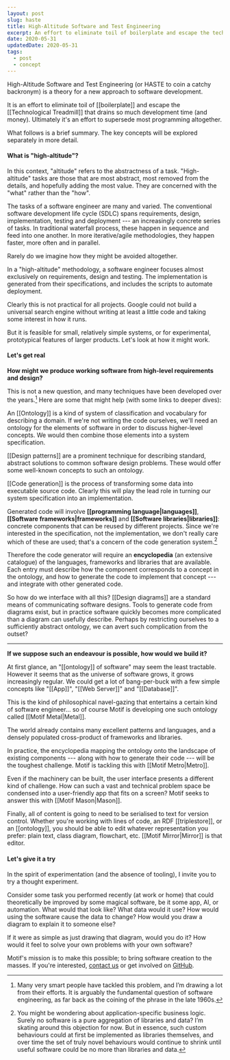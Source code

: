 ```yaml
---
layout: post
slug: haste
title: High-Altitude Software and Test Engineering
excerpt: An effort to eliminate toil of boilerplate and escape the technological treadmill that drains so much development time (and money). Ultimately it's an effort to supersede most programming altogether.
date: 2020-05-31
updatedDate: 2020-05-31
tags:
  - post
  - concept
---
```


High-Altitude Software and Test Engineering (or HASTE to coin a catchy backronym) is a theory for a new approach to software development.

It is an effort to eliminate toil of [[boilerplate]] and escape the [[Technological Treadmill]] that drains so much development time (and money). Ultimately it's an effort to supersede most programming altogether.

What follows is a brief summary. The key concepts will be explored separately in more detail.

#### What is "high-altitude"?

In this context, "altitude" refers to the abstractness of a task. "High-altitude" tasks are those that are most abstract, most removed from the details, and hopefully adding the most value. They are concerned with the "what" rather than the "how".

The tasks of a software engineer are many and varied. The conventional software development life cycle (SDLC) spans requirements, design, implementation, testing and deployment --- an increasingly concrete series of tasks. In traditional waterfall process, these happen in sequence and feed into one another. In more iterative/agile methodologies, they happen faster, more often and in parallel.

Rarely do we imagine how they might be avoided altogether.

In a "high-altitude" methodology, a software engineer focuses almost exclusively on requirements, design and testing. The implementation is generated from their specifications, and includes the scripts to automate deployment.

Clearly this is not practical for all projects. Google could not build a universal search engine without writing at least a little code and taking some interest in how it runs.

But it is feasible for small, relatively simple systems, or for experimental, prototypical features of larger products. Let's look at how it might work.

#### Let's get real

**How might we produce working software from high-level requirements and design?**

This is not a new question, and many techniques have been developed over the years.[^1] Here are some that might help (with some links to deeper dives):

An [[Ontology]] is a kind of system of classification and vocabulary for describing a domain. If we're not writing the code ourselves, we'll need an ontology for the elements of software in order to discuss higher-level concepts. We would then combine those elements into a system specification.

[[Design patterns]] are a prominent technique for describing standard, abstract solutions to common software design problems. These would offer some well-known concepts to such an ontology.

[[Code generation]] is the process of transforming some data into executable source code. Clearly this will play the lead role in turning our system specification into an implementation.

Generated code will involve **[[programming language|languages]]**, **[[Software frameworks|frameworks]]** and **[[Software libraries|libraries]]**: concrete components that can be reused by different projects. Since we're interested in the specification, not the implementation, we don't really care which of these are used; that's a concern of the code generation system.[^2]

Therefore the code generator will require an **encyclopedia** (an extensive catalogue) of the languages, frameworks and libraries that are available. Each entry must describe how the component corresponds to a concept in the ontology, and how to generate the code to implement that concept --- and integrate with other generated code.

So how do we interface with all this? [[Design diagrams]] are a standard means of communicating software designs. Tools to generate code from diagrams exist, but in practice software quickly becomes more complicated than a diagram can usefully describe. Perhaps by restricting ourselves to a sufficiently abstract ontology, we can avert such complication from the outset?

---

**If we suppose such an endeavour is possible, how would we build it?**

At first glance, an "[[ontology]] of software" may seem the least tractable. However it seems that as the universe of software grows, it grows increasingly regular. We could get a lot of bang-per-buck with a few simple concepts like "[[App]]", "[[Web Server]]" and "[[Database]]".

This is the kind of philosophical navel-gazing that entertains a certain kind of software engineer... so of course Motif is developing one such ontology called [[Motif Metal|Metal]].

The world already contains many excellent patterns and languages, and a densely populated cross-product of frameworks and libraries.

In practice, the encyclopedia mapping the ontology onto the landscape of existing components --- along with how to generate their code --- will be the toughest challenge. Motif is tackling this with [[Motif Metro|Metro]].

Even if the machinery can be built, the user interface presents a different kind of challenge. How can such a vast and technical problem space be condensed into a user-friendly app that fits on a screen? Motif seeks to answer this with [[Motif Mason|Mason]].

Finally, all of content is going to need to be serialised to text for version control. Whether you're working with lines of code, an RDF [[triplestore]], or an [[ontology]], you should be able to edit whatever representation you prefer: plain text, class diagram, flowchart, etc. [[Motif Mirror|Mirror]] is that editor.

#### Let's give it a try

In the spirit of experimentation (and the absence of tooling), I invite you to try a thought experiment.

Consider some task you performed recently (at work or home) that could theoretically be improved by some magical software, be it some app, AI, or automation. What would that look like? What data would it use? How would using the software cause the data to change? How would you draw a diagram to explain it to someone else?

If it were as simple as just drawing that diagram, would you do it? How would it feel to solve your own problems with your own software?

Motif's mission is to make this possible; to bring software creation to the masses. If you're interested, [contact us](/contact) or get involved on [GitHub](https://github.com/motif-software).


[^1]: Many very smart people have tackled this problem, and I’m drawing a lot from their efforts. It is arguably the fundamental question of software engineering, as far back as the coining of the phrase in the late 1960s.

[^2]: You might be wondering about application-specific business logic. Surely no software is a pure aggregation of libraries and data? I’m skating around this objection for now. But in essence, such custom behaviours could at first be implemented as libraries themselves, and over time the set of truly novel behaviours would continue to shrink until useful software could be no more than libraries and data.

